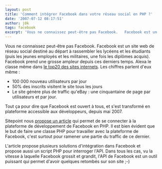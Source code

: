 ```yaml
---
layout: post
title: 'Comment intégrer Facebook dans votre réseau social en PHP ?'
date: '2007-07-12 08:17:51'
author: j0k
tags: facebook
excerpt: 'Vous ne connaissez peut-être pas Facebook.   Facebook est un site web de réseau social destiné au départ à rassembler les lycéens et les étudiants (puis les jeunes employés et les militaires, une fois les diplômes acquis). Facebook prend une grosse ampleur depuis ces derniers temps.'
---
```


Vous ne connaissez peut-être pas Facebook.   Facebook est un site web de réseau social destiné au départ à rassembler les lycéens et les étudiants (puis les jeunes employés et les militaires, une fois les diplômes acquis). Facebook prend une grosse ampleur depuis ces derniers temps. Alexa le classe même dans [le top20 des sites internets](http://www.alexa.com/data/details/traffic_details?url=http://www.facebook.com).
Les chiffres parlent d'eux même :

 * 100 000 nouveau utilisateurs par jour
 * 50% des inscrits visitent le site tous les jours
 * Le site génère plus de traffic qu'eBay : une cinquantaine de page par utilisateurs et par jour.

Tout ça pour dire que Facebook est ouvert à tous, et s'est transformé en plateforme accessible aux développeurs, depuis mai 2007.

Sitepoint nous [propose un article](http://www.sitepoint.com/article/developing-facebook-platform) qui permet de se connecter à la plateforme de développement de Facebook en PHP. Il est bien évident que le but de faire une classe PHP pour travailler avec la plateforme de Facebook, c'est surtout pour ramener une partie du traffic de ce dernier.

L'article propose plusieurs solutions d'intégration dans Facebook et propose aussi un script PHP pour interroger l'API.   Dans tous les cas, vu la vitesse à laquelle Facebook grossit et grandit, l'API de Facebook est un outil puissant qui permet d'avoir quelques retombés sur son site ;-)
